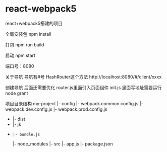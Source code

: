 # react-webpack5
react+webpack5搭建的项目

全局安装包
npm install

打包
npm run build

启动
npm start

端口号：8080





关于导航  导航有#号 HashRouter这个方法
http://localhost:8080/#/client/xxxx

创建导航  后面还需要优化
router.js里面引入页面组件
init.js 里面写地址需要运行 node grant



项目目录结构
  my-project
  |- config
    |- webpack.common.config.js
    |- webpack.dev.config.js
    |- webpack.prod.config.js
+ |- dist
+   |- js
+     |- bundle.js
  |- node_modules
  |- src
    |- app.js
  |- package.json

